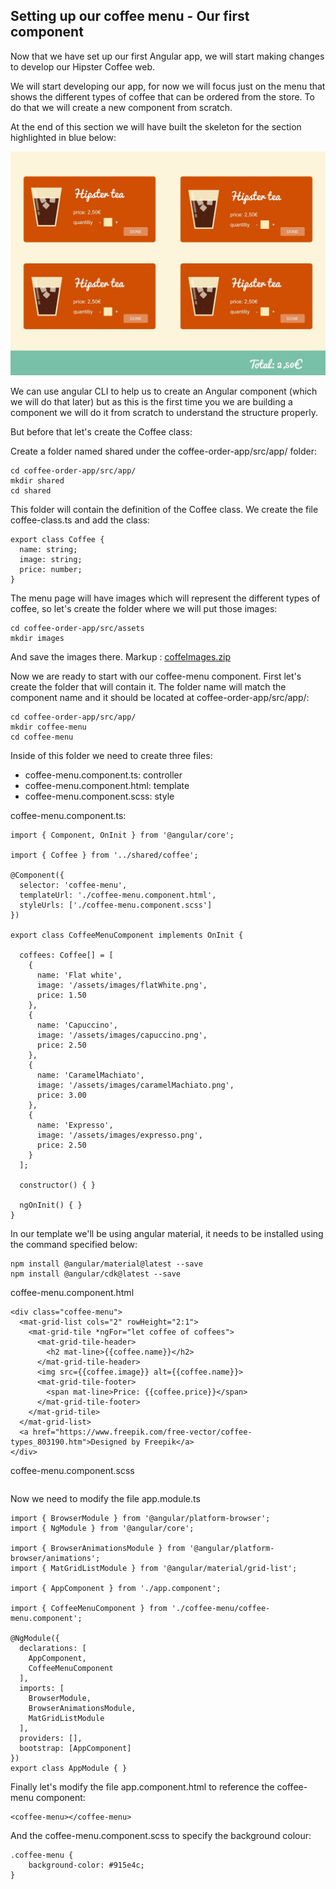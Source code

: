 ## Setting up our coffee menu - Our first component

Now that we have set up our first Angular app, we will start making changes to develop our Hipster Coffee web.

We will start developing our app, for now we will focus just on the menu that shows the different types of coffee that can be ordered from the store. To do that we will create a new component from scratch.

At the end of this section we will have built the skeleton for the section highlighted in blue below:

![picture](https://github.com/Vero333/angularWorkshopGuide/blob/master/guideResources/images/coffe-order-app.jpg)


We can use angular CLI to help us to create an Angular component (which we will do that later) but as this is the first time you we are building a component we will do it from scratch to understand the structure properly.

But before that let's create the Coffee class:

Create a folder named shared under the coffee-order-app/src/app/ folder:

```
cd coffee-order-app/src/app/
mkdir shared
cd shared
```

This folder will contain the definition of the Coffee class. We create the file coffee-class.ts and add the class:

```
export class Coffee {
  name: string;
  image: string;
  price: number;
}
```

The menu page will have images which will represent the different types of coffee, so let's create the folder where we will put those images:

```
cd coffee-order-app/src/assets
mkdir images
```

And save the images there.
Markup :  [coffeImages.zip](https://github.com/Vero333/angularWorkshopGuide/raw/master/guideResources/images/coffeeImages.zip)

Now we are ready to start with our coffee-menu component.
First let's create the folder that will contain it. The folder name will match the component name and it should be located at coffee-order-app/src/app/:

```
cd coffee-order-app/src/app/
mkdir coffee-menu
cd coffee-menu
```

Inside of this folder we need to create three files:
* coffee-menu.component.ts: controller
* coffee-menu.component.html: template
* coffee-menu.component.scss: style


coffee-menu.component.ts:

```
import { Component, OnInit } from '@angular/core';

import { Coffee } from '../shared/coffee';

@Component({
  selector: 'coffee-menu',
  templateUrl: './coffee-menu.component.html',
  styleUrls: ['./coffee-menu.component.scss']
})

export class CoffeeMenuComponent implements OnInit {

  coffees: Coffee[] = [
    {
      name: 'Flat white',
      image: '/assets/images/flatWhite.png',
      price: 1.50
    },
    {
      name: 'Capuccino',
      image: '/assets/images/capuccino.png',
      price: 2.50
    },
    {
      name: 'CaramelMachiato',
      image: '/assets/images/caramelMachiato.png',
      price: 3.00
    },
    {
      name: 'Expresso',
      image: '/assets/images/expresso.png',
      price: 2.50
    }
  ];

  constructor() { }

  ngOnInit() { }
}
```

In our template we'll be using angular material, it needs to be installed using the command specified below:

```
npm install @angular/material@latest --save
npm install @angular/cdk@latest --save
```

coffee-menu.component.html

```
<div class="coffee-menu">
  <mat-grid-list cols="2" rowHeight="2:1">
    <mat-grid-tile *ngFor="let coffee of coffees">
      <mat-grid-tile-header>
        <h2 mat-line>{{coffee.name}}</h2>
      </mat-grid-tile-header>
      <img src={{coffee.image}} alt={{coffee.name}}>
      <mat-grid-tile-footer>
        <span mat-line>Price: {{coffee.price}}</span>
      </mat-grid-tile-footer>
    </mat-grid-tile>
  </mat-grid-list>
  <a href="https://www.freepik.com/free-vector/coffee-types_803190.htm">Designed by Freepik</a>
</div>
```

coffee-menu.component.scss

```

```

Now we need to modify the file app.module.ts

```
import { BrowserModule } from '@angular/platform-browser';
import { NgModule } from '@angular/core';

import { BrowserAnimationsModule } from '@angular/platform-browser/animations';
import { MatGridListModule } from '@angular/material/grid-list';

import { AppComponent } from './app.component';

import { CoffeeMenuComponent } from './coffee-menu/coffee-menu.component';

@NgModule({
  declarations: [
    AppComponent,
    CoffeeMenuComponent
  ],
  imports: [
    BrowserModule,
    BrowserAnimationsModule,
    MatGridListModule
  ],
  providers: [],
  bootstrap: [AppComponent]
})
export class AppModule { }

```

Finally let's modify the file app.component.html to reference the coffee-menu component:

```
<coffee-menu></coffee-menu>
```

And the coffee-menu.component.scss to specify the background colour:

```
.coffee-menu {
    background-color: #915e4c;
}
```
